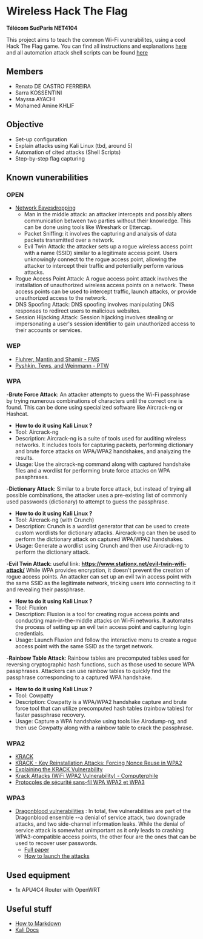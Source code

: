 # Wireless Hack The Flag
**Télécom SudParis NET4104**

This project aims to teach the common Wi-Fi vunerabilites, using a cool Hack The Flag game.
You can find all instructions and explanations [here](https://github.com/l4ti/TSP-NET4104-HackTheFlag/blob/main/REPORT.md) and all automation attack shell scripts can be found [here](https://github.com/l4ti/TSP-NET4104-HackTheFlag/blob/main/scripts)


## Members
 - Renato DE CASTRO FERREIRA
 - Sarra KOSSENTINI
 - Mayssa AYACHI
 - Mohamed Amine KHLIF

## Objective
 - Set-up configuration
 - Explain attacks using Kali Linux (tbd, around 5)
 - Automation of cited attacks (Shell Scripts)
 - Step-by-step flag capturing

## Known vunerabilities
### OPEN
 - [Network Eavesdropping](https://www.fortinet.com/resources/cyberglossary/eavesdropping)
	 + Man in the middle attack: an attacker intercepts and possibly alters communication between two parties without their knowledge. This can be done using tools like Wireshark or Ettercap.
	 + Packet Sniffing: it involves the capturing and analysis of data packets transmitted over a network. 
	 + Evil Twin Attack: the attacker sets up a rogue wireless access point with a name (SSID) similar to a legitimate access point. Users unknowingly connect to the rogue access point, allowing the attacker to intercept their traffic and potentially perform various attacks.
- Rogue Access Point Attack: A rogue access point attack involves the installation of unauthorized wireless access points on a network. These access points can be used to intercept traffic, launch attacks, or provide unauthorized access to the network.
- DNS Spoofing Attack: DNS spoofing involves manipulating DNS responses to redirect users to malicious websites.
- Session Hijacking Attack: Session hijacking involves stealing or impersonating a user's session identifier to gain unauthorized access to their accounts or services. 
 

### WEP
 - [Fluhrer, Mantin and Shamir - FMS](https://en.wikipedia.org/wiki/Fluhrer,_Mantin_and_Shamir_attack)
 - [Pyshkin, Tews, and Weinmann - PTW](https://eprint.iacr.org/2007/120.pdf)

### WPA
 -**Brute Force Attack**: An attacker attempts to guess the Wi-Fi passphrase by trying numerous combinations of characters until the correct one is found. This can be done using specialized software like Aircrack-ng or Hashcat.

 + **How to do it using Kali Linux ?**
  +   Tool: Aircrack-ng
   + Description: Aircrack-ng is a suite of tools used for auditing wireless networks. It includes tools for capturing packets, performing dictionary and brute force attacks on WPA/WPA2 handshakes, and analyzing the results.
   + Usage: Use the aircrack-ng command along with captured handshake files and a wordlist for performing brute force attacks on WPA passphrases.
 
 -**Dictionary Attack**: Similar to a brute force attack, but instead of trying all possible combinations, the attacker uses a pre-existing list of commonly used passwords (dictionary) to attempt to guess the passphrase.
 + **How to do it using Kali Linux ?**
  + Tool: Aircrack-ng (with Crunch)
   + Description: Crunch is a wordlist generator that can be used to create custom wordlists for dictionary attacks. Aircrack-ng can then be used to perform the dictionary attack on captured WPA/WPA2 handshakes.
   + Usage: Generate a wordlist using Crunch and then use Aircrack-ng to perform the dictionary attack.

    
 -**Evil Twin Attack**:
useful link: **https://www.stationx.net/evil-twin-wifi-attack/**
 While WPA provides encryption, it doesn't prevent the creation of rogue access points. An attacker can set up an evil twin access point with the same SSID as the legitimate network, tricking users into connecting to it and revealing their passphrase.
 + **How to do it using Kali Linux ?**
  +   Tool: Fluxion
   + Description: Fluxion is a tool for creating rogue access points and conducting man-in-the-middle attacks on Wi-Fi networks. It automates the process of setting up an evil twin access point and capturing login credentials.
   + Usage: Launch Fluxion and follow the interactive menu to create a rogue access point with the same SSID as the target network.
 
 -**Rainbow Table Attack**: Rainbow tables are precomputed tables used for reversing cryptographic hash functions, such as those used to secure WPA passphrases. Attackers can use rainbow tables to quickly find the passphrase corresponding to a captured WPA handshake.
 + **How to do it using Kali Linux ?**
  +   Tool: Cowpatty
   + Description: Cowpatty is a WPA/WPA2 handshake capture and brute force tool that can utilize precomputed hash tables (rainbow tables) for faster passphrase recovery.
   + Usage: Capture a WPA handshake using tools like Airodump-ng, and then use Cowpatty along with a rainbow table to crack the passphrase.

### WPA2
 - [KRACK](https://www.enisa.europa.eu/publications/info-notes/an-overview-of-the-wi-fi-wpa2-vulnerability)
 - [KRACK - Key Reinstallation Attacks: Forcing Nonce Reuse in WPA2](https://www.youtube.com/watch?v=fOgJswt7nAc)
 - [Explaining the KRACK Vulnerability](https://www.youtube.com/watch?v=q7KYoyNw7Ss)
 - [Krack Attacks (WiFi WPA2 Vulnerability) - Computerphile](https://www.youtube.com/watch?v=mYtvjijATa4&t=122s)
 - [Protocoles de sécurité sans-fil WPA WPA2 et WPA3](https://cisco.goffinet.org/ccna/wlan/protocoles-securite-sans-fil-wpa-wpa2-wpa3)

### WPA3
 - [Dragonblood vulnerabilities](https://www.zdnet.com/article/dragonblood-vulnerabilities-disclosed-in-wifi-wpa3-standard/) : In total, five vulnerabilities are part of the Dragonblood ensemble --a denial of service attack, two downgrade attacks, and two side-channel information leaks.
While the denial of service attack is somewhat unimportant as it only leads to crashing WPA3-compatible access points, the other four are the ones that can be used to recover user passwords.
	 + [Full paper](https://papers.mathyvanhoef.com/dragonblood.pdf)
	 + [How to launch the attacks](https://github.com/neildalal/wpa3-attacks-ids#Overview)
 

## Used equipment
 - 1x APU4C4 Router with OpenWRT

## Useful stuff
 - [How to Markdown](https://www.markdownguide.org/basic-syntax/#links)
 - [Kali Docs](https://www.kali.org/docs/)
